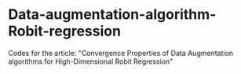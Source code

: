 # Data-augmentation-algorithm-Robit-regression
Codes for the article: "Convergence Properties of Data Augmentation algorithms for High-Dimensional Robit Regression"
